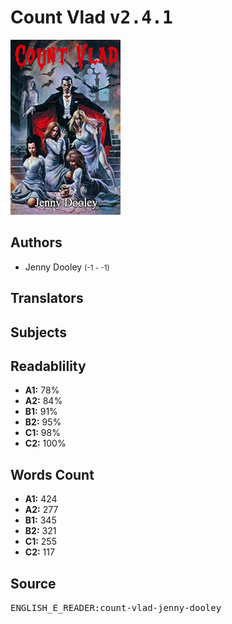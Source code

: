 # Count Vlad <kbd>v2.4.1</kbd>

![](./cover.medium.jpg "")

## Authors


 - Jenny Dooley <small>(-1 - -1)</small>

## Translators



## Subjects



## Readablility


 - **A1:** 78%
 - **A2:** 84%
 - **B1:** 91%
 - **B2:** 95%
 - **C1:** 98%
 - **C2:** 100%

## Words Count


 - **A1:** 424
 - **A2:** 277
 - **B1:** 345
 - **B2:** 321
 - **C1:** 255
 - **C2:** 117

## Source


<kbd>ENGLISH_E_READER:count-vlad-jenny-dooley</kbd>

